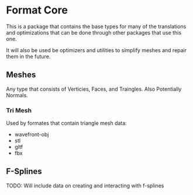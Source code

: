 # Format Core

This is a package that contains the base types for many of the translations and
optimizations that can be done through other packages that use this one.

It will also be used be optimizers and utilities to simplify meshes and repair
them in the future.

## Meshes

Any type that consists of Verticies, Faces, and Traingles. Also Potentially
Normals.

### Tri Mesh

Used by formates that contain triangle mesh data:

- wavefront-obj
- stl
- gltf
- fbx

## F-Splines

TODO: Will include data on creating and interacting with f-splines
